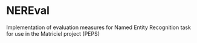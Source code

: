 # NEREval
Implementation of evaluation measures for Named Entity Recognition task for use in the Matriciel project (PEPS)
